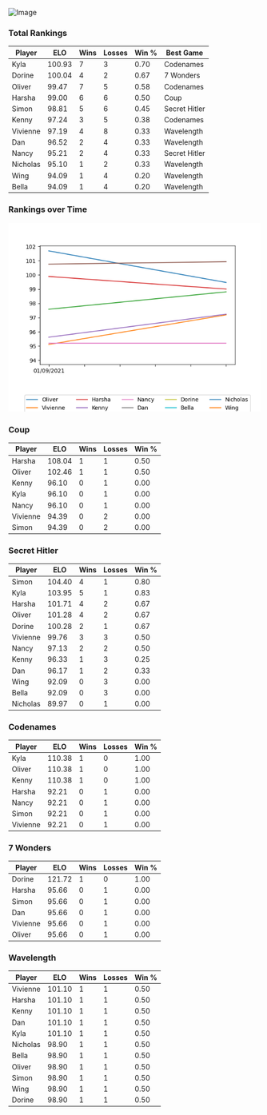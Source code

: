 
![Image](https://media.architecturaldigest.com/photos/618036966ba9675f212cc805/16:9/w_2560%2Cc_limit/SquidGame_Season1_Episode1_00_44_44_16.jpg)

### Total Rankings

| Player | ELO | Wins | Losses | Win % | Best Game |
| --- | --- | --- | --- | --- | --- |
| Kyla | 100.93 | 7 | 3 | 0.70 | Codenames |
| Dorine | 100.04 | 4 | 2 | 0.67 | 7 Wonders |
| Oliver | 99.47 | 7 | 5 | 0.58 | Codenames |
| Harsha | 99.00 | 6 | 6 | 0.50 | Coup |
| Simon | 98.81 | 5 | 6 | 0.45 | Secret Hitler |
| Kenny | 97.24 | 3 | 5 | 0.38 | Codenames |
| Vivienne | 97.19 | 4 | 8 | 0.33 | Wavelength |
| Dan | 96.52 | 2 | 4 | 0.33 | Wavelength |
| Nancy | 95.21 | 2 | 4 | 0.33 | Secret Hitler |
| Nicholas | 95.10 | 1 | 2 | 0.33 | Wavelength |
| Wing | 94.09 | 1 | 4 | 0.20 | Wavelength |
| Bella | 94.09 | 1 | 4 | 0.20 | Wavelength |

### Rankings over Time
![Image](rankings.png)

### Coup

| Player | ELO | Wins | Losses | Win % |
| --- | --- | --- | --- | --- |
| Harsha | 108.04  | 1 | 1 | 0.50 |
| Oliver | 102.46  | 1 | 1 | 0.50 |
| Kenny | 96.10  | 0 | 1 | 0.00 |
| Kyla | 96.10  | 0 | 1 | 0.00 |
| Nancy | 96.10  | 0 | 1 | 0.00 |
| Vivienne | 94.39  | 0 | 2 | 0.00 |
| Simon | 94.39  | 0 | 2 | 0.00 |

### Secret Hitler

| Player | ELO | Wins | Losses | Win % |
| --- | --- | --- | --- | --- |
| Simon | 104.40  | 4 | 1 | 0.80 |
| Kyla | 103.95  | 5 | 1 | 0.83 |
| Harsha | 101.71  | 4 | 2 | 0.67 |
| Oliver | 101.28  | 4 | 2 | 0.67 |
| Dorine | 100.28  | 2 | 1 | 0.67 |
| Vivienne | 99.76  | 3 | 3 | 0.50 |
| Nancy | 97.13  | 2 | 2 | 0.50 |
| Kenny | 96.33  | 1 | 3 | 0.25 |
| Dan | 96.17  | 1 | 2 | 0.33 |
| Wing | 92.09  | 0 | 3 | 0.00 |
| Bella | 92.09  | 0 | 3 | 0.00 |
| Nicholas | 89.97  | 0 | 1 | 0.00 |

### Codenames

| Player | ELO | Wins | Losses | Win % |
| --- | --- | --- | --- | --- |
| Kyla | 110.38  | 1 | 0 | 1.00 |
| Oliver | 110.38  | 1 | 0 | 1.00 |
| Kenny | 110.38  | 1 | 0 | 1.00 |
| Harsha | 92.21  | 0 | 1 | 0.00 |
| Nancy | 92.21  | 0 | 1 | 0.00 |
| Simon | 92.21  | 0 | 1 | 0.00 |
| Vivienne | 92.21  | 0 | 1 | 0.00 |

### 7 Wonders

| Player | ELO | Wins | Losses | Win % |
| --- | --- | --- | --- | --- |
| Dorine | 121.72  | 1 | 0 | 1.00 |
| Harsha | 95.66  | 0 | 1 | 0.00 |
| Simon | 95.66  | 0 | 1 | 0.00 |
| Dan | 95.66  | 0 | 1 | 0.00 |
| Vivienne | 95.66  | 0 | 1 | 0.00 |
| Oliver | 95.66  | 0 | 1 | 0.00 |

### Wavelength

| Player | ELO | Wins | Losses | Win % |
| --- | --- | --- | --- | --- |
| Vivienne | 101.10  | 1 | 1 | 0.50 |
| Harsha | 101.10  | 1 | 1 | 0.50 |
| Kenny | 101.10  | 1 | 1 | 0.50 |
| Dan | 101.10  | 1 | 1 | 0.50 |
| Kyla | 101.10  | 1 | 1 | 0.50 |
| Nicholas | 98.90  | 1 | 1 | 0.50 |
| Bella | 98.90  | 1 | 1 | 0.50 |
| Oliver | 98.90  | 1 | 1 | 0.50 |
| Simon | 98.90  | 1 | 1 | 0.50 |
| Wing | 98.90  | 1 | 1 | 0.50 |
| Dorine | 98.90  | 1 | 1 | 0.50 |